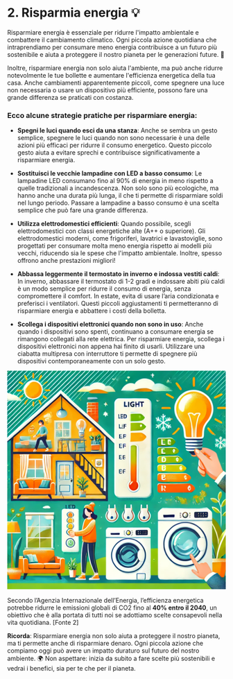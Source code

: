 # 2. Risparmia energia 💡

Risparmiare energia è essenziale per ridurre l'impatto ambientale e combattere il cambiamento climatico. Ogni piccola azione quotidiana che intraprendiamo per consumare meno energia contribuisce a un futuro più sostenibile e aiuta a proteggere il nostro pianeta per le generazioni future. 💪

Inoltre, risparmiare energia non solo aiuta l'ambiente, ma può anche ridurre notevolmente le tue bollette e aumentare l'efficienza energetica della tua casa. Anche cambiamenti apparentemente piccoli, come spegnere una luce non necessaria o usare un dispositivo più efficiente, possono fare una grande differenza se praticati con costanza.

### Ecco alcune strategie pratiche per risparmiare energia:

- **Spegni le luci quando esci da una stanza**: Anche se sembra un gesto semplice, spegnere le luci quando non sono necessarie è una delle azioni più efficaci per ridurre il consumo energetico. Questo piccolo gesto aiuta a evitare sprechi e contribuisce significativamente a risparmiare energia.

- **Sostituisci le vecchie lampadine con LED a basso consumo**: Le lampadine LED consumano fino al 90% di energia in meno rispetto a quelle tradizionali a incandescenza. Non solo sono più ecologiche, ma hanno anche una durata più lunga, il che ti permette di risparmiare soldi nel lungo periodo. Passare a lampadine a basso consumo è una scelta semplice che può fare una grande differenza.

- **Utilizza elettrodomestici efficienti**: Quando possibile, scegli elettrodomestici con classi energetiche alte (A++ o superiore). Gli elettrodomestici moderni, come frigoriferi, lavatrici e lavastoviglie, sono progettati per consumare molta meno energia rispetto ai modelli più vecchi, riducendo sia le spese che l'impatto ambientale. Inoltre, spesso offrono anche prestazioni migliori!

- **Abbassa leggermente il termostato in inverno e indossa vestiti caldi**: In inverno, abbassare il termostato di 1-2 gradi e indossare abiti più caldi è un modo semplice per ridurre il consumo di energia, senza compromettere il comfort. In estate, evita di usare l’aria condizionata e preferisci i ventilatori. Questi piccoli aggiustamenti ti permetteranno di risparmiare energia e abbattere i costi della bolletta.

- **Scollega i dispositivi elettronici quando non sono in uso**: Anche quando i dispositivi sono spenti, continuano a consumare energia se rimangono collegati alla rete elettrica. Per risparmiare energia, scollega i dispositivi elettronici non appena hai finito di usarli. Utilizzare una ciabatta multipresa con interruttore ti permette di spegnere più dispositivi contemporaneamente con un solo gesto.

![Risparmio di energia](../images/step2/risparmioEnergia.webp)

Secondo l’Agenzia Internazionale dell’Energia, l’efficienza energetica potrebbe ridurre le emissioni globali di CO2 fino al **40% entro il 2040**, un obiettivo che è alla portata di tutti noi se adottiamo scelte consapevoli nella vita quotidiana. [Fonte 2]

**Ricorda**: Risparmiare energia non solo aiuta a proteggere il nostro pianeta, ma ti permette anche di risparmiare denaro. Ogni piccola azione che compiamo oggi può avere un impatto duraturo sul futuro del nostro ambiente. 🌍 Non aspettare: inizia da subito a fare scelte più sostenibili e vedrai i benefici, sia per te che per il pianeta.
